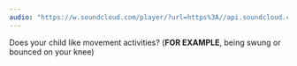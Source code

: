```yaml
---
audio: "https://w.soundcloud.com/player/?url=https%3A//api.soundcloud.com/tracks/1405643404%3Fsecret_token%3Ds-Q1TsZOUWZZh&color=%23ff5500&auto_play=true&hide_related=false&show_comments=true&show_user=true&show_reposts=false&show_teaser=true&visual=true"
---
```


Does your child like movement activities? (<strong>FOR EXAMPLE</strong>, being swung or bounced on your knee)